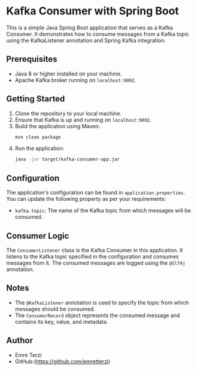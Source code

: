 # Kafka Consumer with Spring Boot

This is a simple Java Spring Boot application that serves as a Kafka Consumer. It demonstrates how to consume messages from a Kafka topic using the KafkaListener annotation and Spring Kafka integration.

## Prerequisites

- Java 8 or higher installed on your machine.
- Apache Kafka broker running on `localhost:9092`.

## Getting Started

1. Clone the repository to your local machine.
2. Ensure that Kafka is up and running on `localhost:9092`.
3. Build the application using Maven:
    ```bash
    mvn clean package
    ```
4. Run the application:
    ```bash
    java -jar target/kafka-consumer-app.jar
    ```

## Configuration

The application's configuration can be found in `application.properties`. You can update the following property as per your requirements:

- `kafka.topic`: The name of the Kafka topic from which messages will be consumed.

## Consumer Logic

The `ConsumerListener` class is the Kafka Consumer in this application. It listens to the Kafka topic specified in the configuration and consumes messages from it. The consumed messages are logged using the `@Slf4j` annotation.

## Notes

- The `@KafkaListener` annotation is used to specify the topic from which messages should be consumed.
- The `ConsumerRecord` object represents the consumed message and contains its key, value, and metadata.


## Author

- Emre Terzi
- GitHub:(https://github.com/emretterzi)
